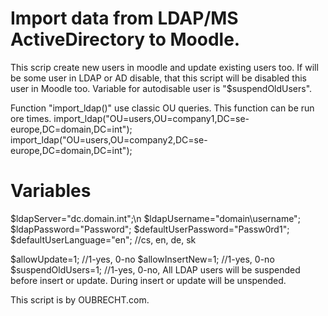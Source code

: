 Import data from LDAP/MS ActiveDirectory to Moodle.
===================================================
This scrip create new users in moodle and update existing users too. If will be some user in LDAP or AD disable, that this script will be disabled this user in Moodle too. 
Variable for autodisable user is "$suspendOldUsers".


Function "import_ldap()" use classic OU queries. This function can be run ore times.
import_ldap("OU=users,OU=company1,DC=se-europe,DC=domain,DC=int");
import_ldap("OU=users,OU=company2,DC=se-europe,DC=domain,DC=int");

Variables
=========
$ldapServer="dc.domain.int";\n
$ldapUsername="domain\\username";
$ldapPassword="Password";
$defaultUserPassword="Passw0rd1";
$defaultUserLanguage="en"; //cs, en, de, sk

$allowUpdate=1; //1-yes, 0-no
$allowInsertNew=1; //1-yes, 0-no
$suspendOldUsers=1; //1-yes, 0-no, All LDAP users will be suspended before insert or update. During insert or update will be unspended.





This script is by OUBRECHT.com. 
